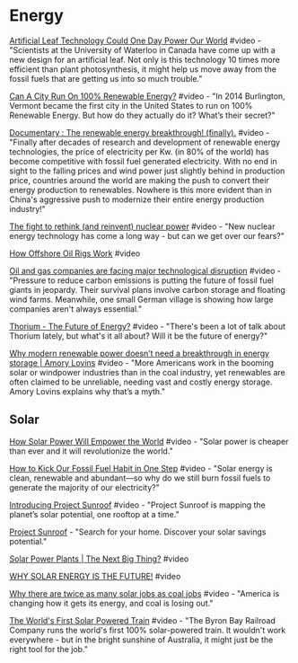 # Energy

[Artificial Leaf Technology Could One Day Power Our World](https://invidio.us/watch?v=RRhGRSsiKxQ) \#video - "Scientists at the University of Waterloo in Canada have come up with a new design for an artificial leaf. Not only is this technology 10 times more efficient than plant photosynthesis, it might help us move away from the fossil fuels that are getting us into so much trouble."

[Can A City Run On 100% Renewable Energy?](https://www.youtube.com/watch?v=zKhzVcHrWH4&list=PLIilwIraDV2JwXZ5bQ500pxPe0PyL3m7L&index=2) \#video - "In 2014 Burlington, Vermont became the first city in the United States to run on 100% Renewable Energy.   But how do they actually do it?  What’s their secret?"

[Documentary : The renewable energy breakthrough! \(finally\).](https://www.youtube.com/watch?v=BV8VJMMtjlk&list=PLIilwIraDV2JwXZ5bQ500pxPe0PyL3m7L&index=2) \#video - "Finally after decades of research and development of renewable energy technologies, the price of electricity per Kw. \(in 80% of the world\) has become competitive with fossil fuel generated electricity. With no end in sight to the falling prices and wind power just slightly behind in production price, countries around the world are making the push to convert their energy production to renewables. Nowhere is this more evident than in China's aggressive push to modernize their entire energy production industry!"

[The fight to rethink \(and reinvent\) nuclear power](https://www.youtube.com/watch?v=poPLSgbSO6k&list=PLIilwIraDV2LQHeTYrboyJ7VGzGImXjoz&index=2) \#video - "New nuclear energy technology has come a long way - but can we get over our fears?"

[How Offshore Oil Rigs Work](https://www.youtube.com/watch?v=ABIkWS_YavM) \#video

[Oil and gas companies are facing major technological disruption](https://www.youtube.com/watch?v=AJ38SiVOD78&list=PLIilwIraDV2JwXZ5bQ500pxPe0PyL3m7L&index=2) \#video - "Pressure to reduce carbon emissions is putting the future of fossil fuel giants in jeopardy. Their survival plans involve carbon storage and floating wind farms. Meanwhile, one small German village is showing how large companies aren't always essential."

[Thorium - The Future of Energy?](https://www.youtube.com/watch?v=U1lIfFcxVuY&feature=youtu.be) \#video - "There's been a lot of talk about Thorium lately, but what's it all about? Will it be the future of energy?"

[Why modern renewable power doesn’t need a breakthrough in energy storage \| Amory Lovins](https://www.youtube.com/watch?v=Oo8iEL6SqgI&list=PLIilwIraDV2LQHeTYrboyJ7VGzGImXjoz&index=2) \#video - "More Americans work in the booming solar or windpower industries than in the coal industry, yet renewables are often claimed to be unreliable, needing vast and costly energy storage. Amory Lovins explains why that’s a myth."

## Solar

[How Solar Power Will Empower the World](https://www.youtube.com/watch?v=ZxSrb7FgVcA&list=PLIilwIraDV2JwXZ5bQ500pxPe0PyL3m7L&index=2) \#video - "Solar power is cheaper than ever and it will revolutionize the world."

[How to Kick Our Fossil Fuel Habit in One Step](https://www.youtube.com/watch?v=kGbhtiQxAh8&list=PLIilwIraDV2LQHeTYrboyJ7VGzGImXjoz&index=2) \#video - "Solar energy is clean, renewable and abundant—so why do we still burn fossil fuels to generate the majority of our electricity?"

[Introducing Project Sunroof](https://www.youtube.com/watch?v=_BXf_h8tEes&list=PLIilwIraDV2LQHeTYrboyJ7VGzGImXjoz&index=2) \#video - "Project Sunroof is mapping the planet’s solar potential, one rooftop at a time."

[Project Sunroof](https://www.google.com/get/sunroof) - "Search for your home. Discover your solar savings potential."

[Solar Power Plants \| The Next Big Thing?](https://www.youtube.com/watch?v=crAgssqpgQQ&list=PLIilwIraDV2LQHeTYrboyJ7VGzGImXjoz&index=3) \#video

[WHY SOLAR ENERGY IS THE FUTURE!](https://www.youtube.com/watch?v=QPXaA9SeVjA&list=PLIilwIraDV2LQHeTYrboyJ7VGzGImXjoz&index=2) \#video

[Why there are twice as many solar jobs as coal jobs](https://www.youtube.com/watch?v=lasXF7bFElw&list=PLIilwIraDV2LQHeTYrboyJ7VGzGImXjoz&index=2) \#video - "America is changing how it gets its energy, and coal is losing out."

[The World's First Solar Powered Train](https://www.youtube.com/watch?v=6Y4QGFte3T8&feature=youtu.be) \#video - "The Byron Bay Railroad Company runs the world's first 100% solar-powered train. It wouldn't work everywhere - but in the bright sunshine of Australia, it might just be the right tool for the job."



